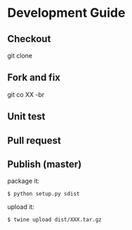 # Development Guide

## Checkout

git clone

## Fork and fix

git co XX -br

## Unit test

## Pull request

## Publish (master)

package it:

```
$ python setup.py sdist
```

upload it:

```
$ twine upload dist/XXX.tar.gz
```

